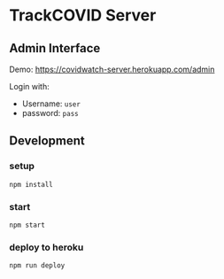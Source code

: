 # TrackCOVID Server

## Admin Interface
Demo: https://covidwatch-server.herokuapp.com/admin

Login with:
- Username: `user`
- password: `pass`


## Development

### setup
`npm install`

### start
`npm start`

### deploy to heroku
`npm run deploy`

